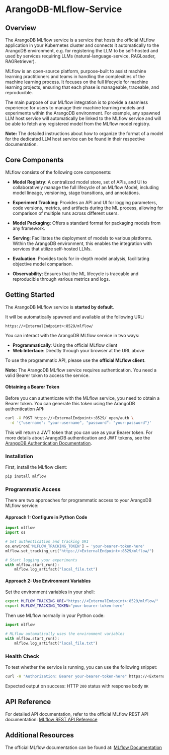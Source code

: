 # ArangoDB-MLflow-Service

## Overview

The ArangoDB MLflow service is a service that hosts the official MLflow application in your Kubernetes cluster and connects it automatically to the ArangoDB environment, e.g. for registering the LLM to be self-hosted and used by services requiring LLMs (natural-language-service, RAGLoader, RAGRetriever).

MLflow is an open-source platform, purpose-built to assist machine learning practitioners and teams in handling the complexities of the machine learning process. It focuses on the full lifecycle for machine learning projects, ensuring that each phase is manageable, traceable, and reproducible.

The main purpose of our MLflow integration is to provide a seamless experience for users to manage their machine learning models and experiments within the ArangoDB environment. For example, any spawned LLM host service will automatically be linked to the MLflow service and will be able to fetch any registered model from the MLflow model registry.

**Note:** The detailed instructions about how to organize the format of a model for the dedicated LLM host service can be found in their respective documentation.

## Core Components

MLflow consists of the following core components:

- **Model Registry**: A centralized model store, set of APIs, and UI to collaboratively manage the full lifecycle of an MLflow Model, including model lineage, versioning, stage transitions, and annotations.

- **Experiment Tracking**: Provides an API and UI for logging parameters, code versions, metrics, and artifacts during the ML process, allowing for comparison of multiple runs across different users.

- **Model Packaging**: Offers a standard format for packaging models from any framework.

- **Serving**: Facilitates the deployment of models to various platforms. Within the ArangoDB environment, this enables the integration with services that utilize self-hosted LLMs.

- **Evaluation**: Provides tools for in-depth model analysis, facilitating objective model comparison.

- **Observability**: Ensures that the ML lifecycle is traceable and reproducible through various metrics and logs.

## Getting Started

The ArangoDB MLflow service is **started by default**.

It will be automatically spawned and available at the following URL:

```
https://<ExternalEndpoint>:8529/mlflow/
```

You can interact with the ArangoDB MLflow service in two ways:
- **Programmatically**: Using the official MLflow client
- **Web Interface**: Directly through your browser at the URL above

To use the programmatic API, please use the **official MLflow client**.

**Note:** The ArangoDB MLflow service requires authentication. You need a valid Bearer token to access the service.

#### Obtaining a Bearer Token

Before you can authenticate with the MLflow service, you need to obtain a Bearer token. You can generate this token using the ArangoDB authentication API:

```bash
curl -X POST https://<ExternalEndpoint>:8529/_open/auth \
  -d '{"username": "your-username", "password": "your-password"}'
```

This will return a JWT token that you can use as your Bearer token. For more details about ArangoDB authentication and JWT tokens, see the [ArangoDB Authentication Documentation](https://docs.arangodb.com/stable/develop/http-api/authentication/#jwt-user-tokens).

### Installation

First, install the MLflow client:

```bash
pip install mlflow
```

### Programmatic Access

There are two approaches for programmatic access to your ArangoDB MLflow service:

#### Approach 1: Configure in Python Code

```python
import mlflow
import os

# Set authentication and tracking URI
os.environ['MLFLOW_TRACKING_TOKEN'] = 'your-bearer-token-here'
mlflow.set_tracking_uri("https://<ExternalEndpoint>:8529/mlflow/")

# Start logging your experiments
with mlflow.start_run():
    mlflow.log_artifact("local_file.txt")
```

#### Approach 2: Use Environment Variables

Set the environment variables in your shell:

```bash
export MLFLOW_TRACKING_URI="https://<ExternalEndpoint>:8529/mlflow/"
export MLFLOW_TRACKING_TOKEN="your-bearer-token-here"
```

Then use MLflow normally in your Python code:

```python
import mlflow

# MLflow automatically uses the environment variables
with mlflow.start_run():
    mlflow.log_artifact("local_file.txt")
```

### Health Check

To test whether the service is running, you can use the following snippet:

```bash
curl -H "Authorization: Bearer your-bearer-token-here" https://<ExternalEndpoint>:8529/mlflow/health
```

Expected output on success: HTTP `200` status with response body `OK`

## API Reference

For detailed API documentation, refer to the official MLflow REST API documentation:
[MLflow REST API Reference](https://mlflow.org/docs/latest/api_reference/rest-api.html)

## Additional Resources

The official MLflow documentation can be found at:
[MLflow Documentation](https://mlflow.org/docs/latest/index.html)